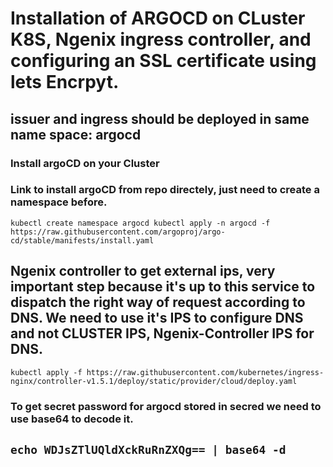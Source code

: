 # Installation of ARGOCD on CLuster K8S, Ngenix ingress controller, and configuring an SSL certificate using lets Encrpyt.

## issuer and ingress should be deployed in same name space: argocd

### Install argoCD on your Cluster
### Link to install argoCD from repo directely, just need to create a namespace before.
`kubectl create namespace argocd
kubectl apply -n argocd -f https://raw.githubusercontent.com/argoproj/argo-cd/stable/manifests/install.yaml
`

## Ngenix controller to get external ips, very important step because it's up to this service to dispatch the right way of request according to DNS. We need to use it's IPS to configure DNS and not CLUSTER IPS, Ngenix-Controller IPS for DNS.
`kubectl apply -f https://raw.githubusercontent.com/kubernetes/ingress-nginx/controller-v1.5.1/deploy/static/provider/cloud/deploy.yaml`

### To get secret password for argocd stored in secred we need to use base64 to decode it.
## `echo WDJsZTlUQldXckRuRnZXQg== | base64 -d`



